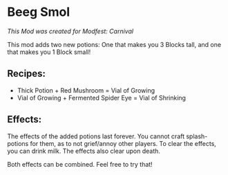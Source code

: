 # Beeg Smol

*This Mod was created for Modfest: Carnival*

This mod adds two new potions: One that makes you 3 Blocks tall, and one that makes you 1 Block small!

## Recipes:

- Thick Potion + Red Mushroom = Vial of Growing
- Vial of Growing + Fermented Spider Eye = Vial of Shrinking

## Effects:

The effects of the added potions last forever. You cannot craft splash-potions for them, as to not grief/annoy other players.
To clear the effects, you can drink milk. The effects also clear upon death.

Both effects can be combined. Feel free to try that!